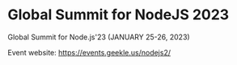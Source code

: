 # Global Summit for NodeJS 2023

Global Summit for Node.js'23 (JANUARY 25-26, 2023)

Event website: https://events.geekle.us/nodejs2/
